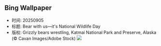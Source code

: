 ## Bing Wallpaper
- 时间: 20250905
- 标题: Bear with us—it's National Wildlife Day
- 版权: Grizzly bears wrestling, Katmai National Park and Preserve, Alaska (© Cavan Images/Adobe Stock)
![](https://cn.bing.com/th?id=OHR.WrestlingBears_EN-US4338158114_UHD.jpg&rf=LaDigue_UHD.jpg&pid=hp&w=3840&h=2160&rs=1&c=4)
